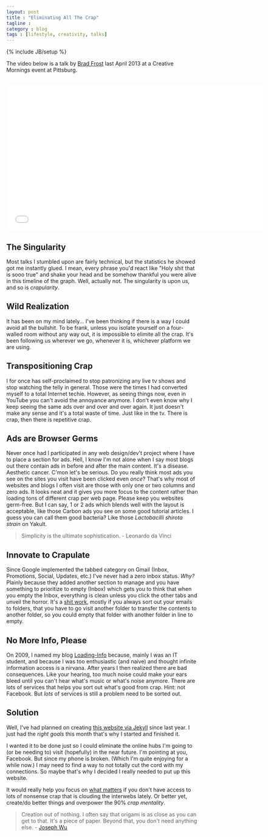 ```yaml
---
layout: post
title : "Eliminating All The Crap"
tagline : 
category : blog
tags : [lifestyle, creativity, talks]
---
```

{% include JB/setup %}

The video below is a talk by [Brad Frost](http://bradfrostweb.com/) last April 2013 at a Creative Mornings event at Pittsburg.

<br />

<iframe src="//player.vimeo.com/video/63437853?title=0&amp;byline=0&amp;portrait=0&amp;color=ffffff" width="675" height="385" frameborder="0" allowfullscreen="1">  </iframe>

## The Singularity

Most talks I stumbled upon are fairly technical, but the statistics he showed got me instantly glued. I mean, every phrase you'd react like "Holy shit that is sooo true" and shake your head and be somehow thankful you were alive in this timeline of the graph. Well, actually not. The singularity is upon us, and so is *crapularity*. 

## Wild Realization

It has been on my mind lately... I've been thinking if there is a way I could avoid all the bullshit. To be frank, unless you isolate yourself on a four-walled room without any way out, it is impossible to elimite all the crap. It's been following us wherever we go, whenever it is, whichever platform we are using.

## Transpositioning Crap

I for once has self-proclaimed to stop patronizing any live tv shows and stop watching the telly in general. Those were the times I had converted myself to a total Internet techie. However, as seeing things now, even in YouTube you can't avoid the annoyance anymore. I don't even know why I keep seeing the same ads over and over and over again. It just doesn't make any sense and it's a total waste of time. Just like in the tv. There is crap, then there is repetitive crap.

## Ads are Browser Germs

Never once had I participated in any web design/dev't project where I have to place a section for ads. Hell, I know I'm not alone when I say most blogs out there contain ads in before and after the main content. It's a disease. Aesthetic cancer. C'mon let's be serious. Do you really think most ads you see on the sites you visit have been clicked even *once*? That's why most of websites and blogs I often visit are those with only one or two columns and zero ads. It looks neat and it gives you more focus to the content rather than loading tons of different crap per web page. Please keep you websites germ-free. But I can say, 1 or 2 ads which blends well with the layout is acceptable, like those Carbon ads you see on some good tutorial articles. I guess you can call them good bacteria? Like those *Lactobacilli shirota strain* on Yakult.

> Simplicity is the ultimate sophistication. - Leonardo da Vinci

## Innovate to Crapulate

Since Google implemented the tabbed category on Gmail (Inbox, Promotions, Social, Updates, etc.) I've never had a zero inbox status. *Why?* Plainly because they added another section to manage and you have something to prioritize to empty (Inbox) which gets you to think that when you empty the Inbox, everything is clean unless you click the other tabs and unveil the horror. It's a [shit work](http://zachholman.com/posts/shit-work/), mostly if you always sort out your emails to folders, that you have to go visit another folder to transfer the contents to another folder, so you could empty that folder with another folder in line to empty.

## No More Info, Please

On 2009, I named my blog [Loading-Info](http://the.loading-info.net) because, mainly I was an IT student, and because I was too enthusiastic (and naive) and thought infinite information access is a nirvana. After years I then realized there are bad consequences. Like your hearing, too much noise could make your ears bleed until you can't hear what's music or what's noise anymore. There are lots of services that helps you sort out what's good from crap. Hint: not Facebook. But *lots* of services is still a problem need to be sorted out.

## Solution

Well, I've had planned on creating [this website via Jekyll](/colophon) since last year. I just had the *right goals* this month that's why I started and finished it. 

I wanted it to be done just so I could eliminate the online hubs I'm going to (or be needing to) visit (hopefully) in the near future. I'm pointing at you, Facebook. But since my phone is broken. (Which I'm quite enjoying for a while now.) I may need to find a way to not totally cut the cord with my connections. So maybe that's why I decided I really needed to put up this website. 

It would really help you focus on [what matters](http://www.youtube.com/watch?v=t2Spix4QZwk) if you don't have access to lots of nonsense crap that is clouding the interwebs lately. Or better yet, create/do better things and overpower the 90% *crap mentality*.

>Creation out of nothing. I often say that origami is as close as you can get to that. It's a piece of paper. Beyond that, you don't need anything else. - [Joseph Wu](http://creativemornings.com/talks/joseph-wu)